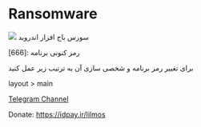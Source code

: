 # Ransomware
<img src="http://uupload.ir/files/sba_bigstock--186749755.jpg">
سورس باج افزار اندروید 

رمز کنونی برنامه :[666]

برای تغییر رمز برنامه و شخصی سازی آن به ترتیب زیر عمل کنید 

layout > main

[Telegram Channel](https://t.me/FoxTEam01) 

Donate: https://idpay.ir/lilmos
